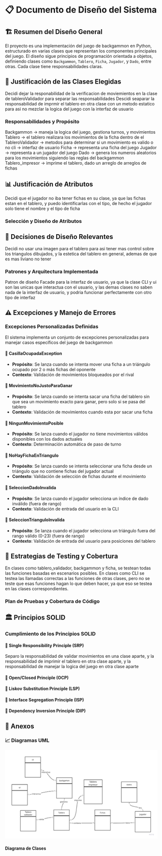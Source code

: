 # 📋 Documento de Diseño del Sistema

## 🏗️ Resumen del Diseño General

El proyecto es una implementación del juego de backgammon en Python, estructurado en varias clases que representan los componentes principales del juego. El diseño sigue principios de programación orientada a objetos, definiendo clases como `Backgammon`, `Tablero`, `Ficha`, `Jugador`, y `Dado`, entre otras. Cada clase tiene responsabilidades claras.
## 🎯 Justificación de las Clases Elegidas

Decidi dejar la responabilidad de la verificacion de moviemientos en la clase de tableroValidador para separar 
las responsabilidades
Descidi seaparar la responsabilidad de imprmir el tablero en otra clase con un metodo estatico para asi no mezclar
la logica del juego con la interfaz de usuario
### Responsabilidades y Propósito
Backgammon -> maneja la logica del juego, gestiona turnos, y movimientos
Tablero -> el tablero realizara los movimientos de la ficha dentro de el
TableroValidador -> metodos para determinar si un movimiento es valido o no
cli -> interfaz de usuario
Ficha -> representa una ficha del juego
Jugador -> representa a un jugador del juego
Dado -> genera los numeros aleatorios para los movimientos siguiendo las reglas del backgammon
Tablero_impresor -> imprime el tablero, dado un arreglo de arreglos de fichas
## 📊 Justificación de Atributos
Decidi que el jugador no iba tener fichas en su clase, ya que las fichas estan en el tablero, y puedo identificarlas con el tipo, de hecho el jugador solo tiene el nombre y el tipo de ficha
### Selección y Diseño de Atributos



## 🔧 Decisiones de Diseño Relevantes
Decidi no usar una imagen para el tablero para asi tener mas control sobre los triangulos dibujados, y la estetica del tablero en general, ademas de que es mas liviano no tener
### Patrones y Arquitectura Implementada
Patron de diseño Facade para la interfaz de usuario, ya que la clase CLI y ui son las unicas que interactua con el usuario, y las demas clases no saben nada de la interfaz de usuario, y podria funcionar perfectamente con otro tipo de interfaz


## ⚠️ Excepciones y Manejo de Errores


### Excepciones Personalizadas Definidas

El sistema implementa un conjunto de excepciones personalizadas para manejar casos específicos del juego de backgammon

#### 🎯 **CasillaOcupadaException**
- **Propósito**: Se lanza cuando se intenta mover una ficha a un triángulo ocupado por 2 o más fichas del oponente
- **Contexto**: Validación de movimientos bloqueados por el rival

#### 🎯 **MovimientoNoJustoParaGanar**
- **Propósito**: Se lanza cuando se intenta sacar una ficha del tablero sin que sea un movimiento exacto para ganar, pero solo si se pasa del tablero
- **Contexto**: Validación de movimientos cuando esta por sacar una ficha

#### 🎯 **NingunMovimientoPosible**
- **Propósito**: Se lanza cuando el jugador no tiene movimientos válidos disponibles con los dados actuales
- **Contexto**: Determinación automática de paso de turno

#### 🎯 **NoHayFichaEnTriangulo**
- **Propósito**: Se lanza cuando se intenta seleccionar una ficha desde un triángulo que no contiene fichas del jugador actual
- **Contexto**: Validación de selección de fichas durante el movimiento

#### 🎯 **SeleccionDadoInvalida**
- **Propósito**: Se lanza cuando el jugador selecciona un índice de dado inválido (fuera de rango)
- **Contexto**: Validación de entrada del usuario en la CLI

#### 🎯 **SeleccionTrianguloInvalida**
- **Propósito**: Se lanza cuando el jugador selecciona un triángulo fuera del rango válido (0-23) (fuera de rango)
- **Contexto**: Validación de entrada del usuario para posiciones del tablero



## 🧪 Estrategias de Testing y Cobertura
En clases como tablero_validador, backgammon y ficha, se testean todas las funciones basadas en escenarios posibles.
En clases como CLI se testea las llamadas correctas a las funciones de otras clases, pero no se teste que esas funciones hagan lo que deben hacer, ya que eso se testea en las clases correspondientes.
### Plan de Pruebas y Cobertura de Código



## 🏛️ Principios SOLID

### Cumplimiento de los Principios SOLID

#### 🔸 Single Responsibility Principle (SRP)
Separo la responsabilidad de validar movimientos en una clase aparte, y la responsabilidad de imprimir el tablero en otra clase aparte, y la responsabilidad de manejar la logica del juego en otra clase aparte

#### 🔸 Open/Closed Principle (OCP)


#### 🔸 Liskov Substitution Principle (LSP)


#### 🔸 Interface Segregation Principle (ISP)


#### 🔸 Dependency Inversion Principle (DIP)


## 📎 Anexos

### 📈 Diagramas UML
![alt text](image-1.png)
#### Diagrama de Clases
